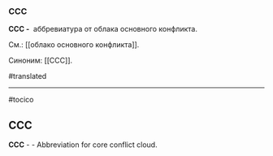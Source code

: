 ### CCC

**CCC -**  аббревиатура от облака основного конфликта.

См.: [[облако основного конфликта]].

Синоним: [[CCC]].

#translated




<hr/>

#tocico

## CCC

<b>CCC</b> - - Abbreviation for core conflict cloud.  




